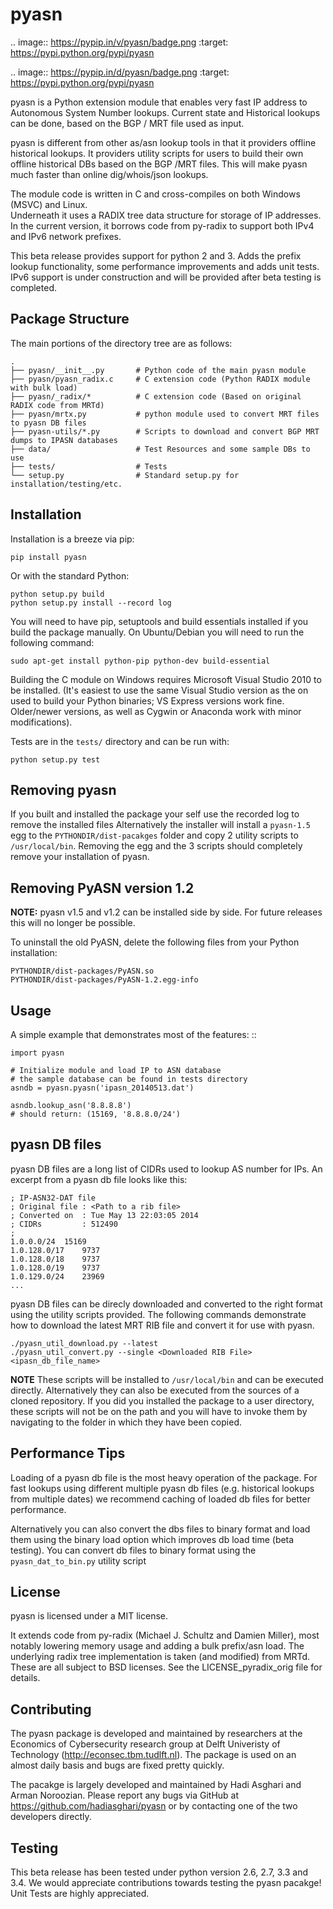 pyasn
========

.. image:: https://pypip.in/v/pyasn/badge.png
   :target: https://pypi.python.org/pypi/pyasn
    
.. image:: https://pypip.in/d/pyasn/badge.png
   :target: https://pypi.python.org/pypi/pyasn

   
pyasn is a Python extension module that enables very fast IP address to 
Autonomous System Number lookups. Current state and Historical lookups can be done, 
based on the BGP / MRT file used as input. 

pyasn is different from other as/asn lookup tools in that it providers offline historical lookups.
It providers utility scripts for users to build their own offline historical DBs based on the BGP /MRT
files. This will make pyasn much faster than online dig/whois/json lookups.

The module code is written in C and cross-compiles on both Windows (MSVC) and Linux.   
Underneath it uses a RADIX tree data structure for storage of IP addresses. 
In the current version, it borrows code from py-radix to support both IPv4 and IPv6 network prefixes.
 
This beta release provides support for python 2 and 3. Adds the prefix lookup functionality, some performance
improvements and adds unit tests.
IPv6 support is under construction and will be provided after beta testing is completed.


Package Structure
-----------------

The main portions of the directory tree are as follows:

    .
    ├── pyasn/__init__.py       # Python code of the main pyasn module
    ├── pyasn/pyasn_radix.c     # C extension code (Python RADIX module with bulk load)
    ├── pyasn/_radix/*          # C extension code (Based on original RADIX code from MRTd)
    ├── pyasn/mrtx.py           # python module used to convert MRT files to pyasn DB files
    ├── pyasn-utils/*.py        # Scripts to download and convert BGP MRT dumps to IPASN databases
    ├── data/                   # Test Resources and some sample DBs to use
    ├── tests/                  # Tests 
    └── setup.py                # Standard setup.py for installation/testing/etc.


Installation
------------

Installation is a breeze via pip:

    pip install pyasn

Or with the standard Python:

	python setup.py build
	python setup.py install --record log
	
You will need to have pip, setuptools and build essentials installed 
if you build the package manually. On Ubuntu/Debian you will need to 
run the following command:

    sudo apt-get install python-pip python-dev build-essential
	

Building the C module on Windows requires Microsoft Visual Studio 2010 to be installed.
(It's easiest to use the same Visual Studio version as the on used to build your Python binaries; 
VS Express versions work fine. Older/newer versions, as well as Cygwin or Anaconda work with minor
modifications).

    
Tests are in the ``tests/`` directory and can be run with:

    python setup.py test


Removing pyasn
--------------

If you built and installed the package your self use the recorded log to remove the installed files
Alternatively the installer will install a ``pyasn-1.5`` egg to the ``PYTHONDIR/dist-pacakges`` folder
and copy 2 utility scripts to ``/usr/local/bin``. Removing the egg and the 3 scripts should completely 
remove your installation of pyasn.


Removing PyASN version 1.2
--------------------------
**NOTE:** pyasn v1.5 and v1.2 can be installed side by side. For future releases this will no longer be possible.

To uninstall the old PyASN, delete the following files from your Python installation:
 
    PYTHONDIR/dist-packages/PyASN.so
    PYTHONDIR/dist-packages/PyASN-1.2.egg-info


Usage
-----

A simple example that demonstrates most of the features: ::

	import pyasn

	# Initialize module and load IP to ASN database
    # the sample database can be found in tests directory
    asndb = pyasn.pyasn('ipasn_20140513.dat')  
    
	asndb.lookup_asn('8.8.8.8')
    # should return: (15169, '8.8.8.0/24')
    


pyasn DB files
--------------
pyasn DB files are a long list of CIDRs used to lookup AS number for IPs. An excerpt from a pyasn db file looks like this:

    ; IP-ASN32-DAT file
    ; Original file : <Path to a rib file>
    ; Converted on  : Tue May 13 22:03:05 2014
    ; CIDRs         : 512490
    ; 
    1.0.0.0/24	15169
    1.0.128.0/17	9737
    1.0.128.0/18	9737
    1.0.128.0/19	9737
    1.0.129.0/24	23969
    ...
    

pyasn DB files can be direcly downloaded and converted to the right format using the utility scripts provided. 
The following commands demonstrate how to download the latest MRT RIB file and convert it for use with pyasn.

    ./pyasn_util_download.py --latest
    ./pyasn_util_convert.py --single <Downloaded RIB File> <ipasn_db_file_name>

**NOTE** These scripts will be installed to ``/usr/local/bin`` and can be executed directly. Alternatively they can also 
be executed from the sources of a cloned repository. If you did you installed the package to a user directory, these
scripts will not be on the path and you will have to invoke them by navigating to the folder in which they have
been copied.

    
Performance Tips
----------------
Loading of a pyasn db file is the most heavy operation of the package. For fast lookups using different 
multiple pyasn db files (e.g. historical lookups from multiple dates) we recommend caching of loaded 
db files for better performance.
 
Alternatively you can also convert the dbs files to binary format and load them using the binary load option
which improves db load time (beta testing). You can convert db files to binary format using the ``pyasn_dat_to_bin.py`` 
utility script 

License
-------

pyasn is licensed under a MIT license.

It extends code from py-radix (Michael J. Schultz and Damien Miller), 
most notably lowering memory usage and adding a bulk prefix/asn load.
The underlying radix tree implementation is taken (and modified) from MRTd.
These are all subject to BSD licenses. 
See the LICENSE_pyradix_orig file for details.


Contributing
------------
The pyasn package is developed and maintained by researchers at the Economics of Cybersecurity research group
at Delft Univeristy of Technology (http://econsec.tbm.tudlft.nl). The package is used on an almost daily basis
and bugs are fixed pretty quickly.  

The pacakge is largely developed and maintained by Hadi Asghari and Arman Noroozian. Please report any bugs 
via GitHub at https://github.com/hadiasghari/pyasn or by contacting one of the two developers directly. 

Testing
-------
This beta release has been tested under python version 2.6, 2.7, 3.3 and 3.4.
We would appreciate contributions towards testing the pyasn pacakge! 
Unit Tests are highly appreciated. 